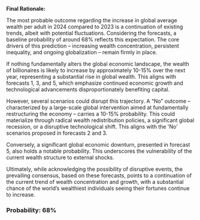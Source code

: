 **Final Rationale:**

The most probable outcome regarding the increase in global average wealth per adult in 2024 compared to 2023 is a continuation of existing trends, albeit with potential fluctuations.  Considering the forecasts, a baseline probability of around 68% reflects this expectation. The core drivers of this prediction – increasing wealth concentration, persistent inequality, and ongoing globalization – remain firmly in place.  

If nothing fundamentally alters the global economic landscape, the wealth of billionaires is likely to increase by approximately 10-15% over the next year, representing a substantial rise in global wealth.  This aligns with forecasts 1, 3, and 5, which emphasize continued economic growth and technological advancements disproportionately benefiting capital.

However, several scenarios could disrupt this trajectory. A “No” outcome – characterized by a large-scale global intervention aimed at fundamentally restructuring the economy – carries a 10-15% probability. This could materialize through radical wealth redistribution policies, a significant global recession, or a disruptive technological shift. This aligns with the 'No' scenarios proposed in forecasts 2 and 3.

Conversely, a significant global economic downturn, presented in forecast 5, also holds a notable probability.  This underscores the vulnerability of the current wealth structure to external shocks. 

Ultimately, while acknowledging the possibility of disruptive events, the prevailing consensus, based on these forecasts, points to a continuation of the current trend of wealth concentration and growth, with a substantial chance of the world’s wealthiest individuals seeing their fortunes continue to increase.

### Probability: 68%